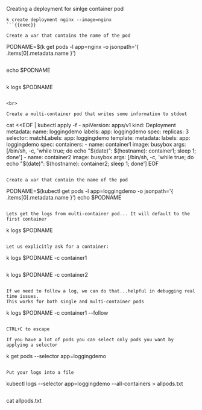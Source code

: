 
Creating a deployment for sinlge container pod

```
k create deployment nginx --image=nginx
```{{exec}}

Create a var that contains the name of the pod
```
PODNAME=$(k get pods -l app=nginx -o jsonpath='{ .items[0].metadata.name }')
```{{exec}}

```
echo $PODNAME
```{{exec}}

```
k logs $PODNAME
```{{exec}}

<br>

Create a multi-container pod that writes some information to stdout

```
cat <<EOF | kubectl apply -f -
apiVersion: apps/v1
kind: Deployment
metadata:
  name: loggingdemo
  labels:
    app: loggingdemo
spec:
  replicas: 3
  selector:
    matchLabels:
      app: loggingdemo
  template:
    metadata:
      labels:
        app: loggingdemo
    spec:
      containers:
      - name: container1
        image: busybox
        args: [/bin/sh, -c, 'while true; do echo "$(date)": $(hostname): container1; sleep 1; done']
      - name: container2
        image: busybox
        args: [/bin/sh, -c, 'while true; do echo "$(date)": $(hostname): container2; sleep 1; done']
EOF
```{{exec}}

Create a var that contain the name of the pod

```
PODNAME=$(kubectl get pods -l app=loggingdemo -o jsonpath='{ .items[0].metadata.name }')
echo $PODNAME
```{{exec}}

Lets get the logs from multi-container pod... It will default to the first container

```
k logs $PODNAME
```{{exec}}

Let us explicitly ask for a container:
```
k logs $PODNAME -c container1
```{{exec}}

```
k logs $PODNAME -c container2
```{{exec}}

If we need to follow a log, we can do that...helpful in debugging real time issues.
This works for both single and multi-container pods

```
k logs $PODNAME -c container1 --follow
```{{exec}}

CTRL+C to escape

If you have a lot of pods you can select only pods you want by applying a selector

```
k get pods --selector app=loggingdemo
```{{exec}}

Put your logs into a file

```
kubectl logs --selector app=loggingdemo --all-containers > allpods.txt
```{{exec}}

```
cat allpods.txt
```{{exec}}





